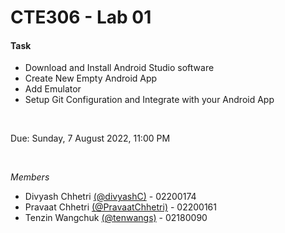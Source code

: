 # CTE306 - Lab 01


#### Task
- Download and Install Android Studio software
- Create New Empty Android App
- Add Emulator
- Setup Git Configuration and Integrate with your Android App

<br/>

Due: Sunday, 7 August 2022, 11:00 PM


<br/>

*Members*

- Divyash Chhetri [(@divyashC)](https://github.com/divyashC) - 02200174
- Pravaat Chhetri [(@PravaatChhetri)](https://github.com/PravaatChhetri) - 02200161
- Tenzin Wangchuk [(@tenwangs)](https://github.com/tenwangs) - 02180090
